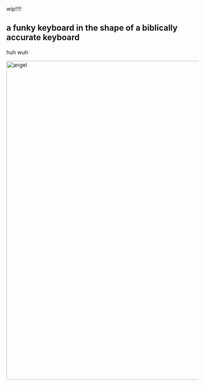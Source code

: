 wip!!!!
## a funky keyboard in the shape of a biblically accurate keyboard
huh wuh  
  
<img width="835" alt="angel" src="https://github.com/user-attachments/assets/d61af0fc-116c-4d4c-9b00-faf5bdfb9d27" />  


